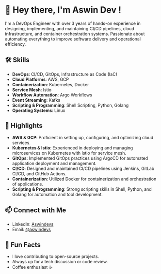 # 👋 Hey there, I'm Aswin Dev !

I'm a DevOps Engineer with over 3 years of hands-on experience in designing, implementing, and maintaining CI/CD pipelines, cloud infrastructure, and container orchestration systems. Passionate about automating everything to improve software delivery and operational efficiency.

## 🛠️ Skills

- **DevOps**: CI/CD, GitOps, Infrastructure as Code (IaC)
- **Cloud Platforms**: AWS, GCP
- **Containerization**: Kubernetes, Docker
- **Service Mesh**: Istio
- **Workflow Automation**: Argo Workflows
- **Event Streaming**: Kafka
- **Scripting & Programming**: Shell Scripting, Python, Golang
- **Operating Systems**: Linux

## 🌟 Highlights

- **AWS & GCP**: Proficient in setting up, configuring, and optimizing cloud services.
- **Kubernetes & Istio**: Experienced in deploying and managing microservices on Kubernetes with Istio for service mesh.
- **GitOps**: Implemented GitOps practices using ArgoCD for automated application deployment and management.
- **CI/CD**: Designed and maintained CI/CD pipelines using Jenkins, GitLab CI/CD, and GitHub Actions.
- **Containerization**: Utilized Docker for containerization and orchestration of applications.
- **Scripting & Programming**: Strong scripting skills in Shell, Python, and Golang for automation and tool development.

## 📫 Connect with Me

- LinkedIn: [Aswindevs](www.linkedin.com/in/aswin-dev-s)
- Email: [@aswindevs](aswindevs07@gmail.com)

## 🚀 Fun Facts

- I love contributing to open-source projects.
- Always up for a tech discussion or code review.
- Coffee enthusiast ☕

<!--
**aswindevs/aswindevs** is a ✨ _special_ ✨ repository because its `README.md` (this file) appears on your GitHub profile.

Here are some ideas to get you started:

- 🔭 I’m currently working on ...
- 🌱 I’m currently learning ...
- 👯 I’m looking to collaborate on ...
- 🤔 I’m looking for help with ...
- 💬 Ask me about ...
- 📫 How to reach me: ...
- 😄 Pronouns: ...
- ⚡ Fun fact: ...
-->
